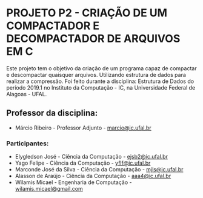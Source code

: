 # PROJETO P2 - CRIAÇÃO DE UM COMPACTADOR E DECOMPACTADOR DE ARQUIVOS EM C

Este projeto tem o objetivo da criação de um programa capaz de compactar e descompactar quaisquer arquivos. Utilizando estrutura de dados para realizar a compressão. Foi feito durante a disciplina: Estrutura de Dados do período 2019.1 no Instituto da Computação - IC, na Universidade Federal de Alagoas - UFAL.

## Professor da disciplina: 
* Márcio Ribeiro          - Professor Adjunto           - marcio@ic.ufal.br

### Participantes:
* Elygledson José         - Ciência da Computação       - ejsb2@ic.ufal.br
* Yago Felipe             - Ciência da Computação       - yflf@ic.ufal.br
* Marconde José da Silva  - Ciência da Computação       - mjls@ic.ufal.br
* Alasson de Araújo       - Ciência da Computação       - aaa4@ic.ufal.br
* Wilamis Micael          - Engenharia de Computação    - wilamis.micael@gmail.com
